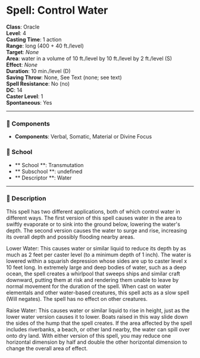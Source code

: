 
# Spell: Control Water
**Class**: Oracle  
**Level**: 4  
**Casting Time**: 1 action  
**Range**: long (400 + 40 ft./level)  
**Target**: _None_  
**Area**: water in a volume of 10 ft./level by 10 ft./level by 2 ft./level (S)  
**Effect**: _None_  
**Duration**: 10 min./level (D)  
**Saving Throw**: None, See Text (none; see text)  
**Spell Resistance**: No (no)  
**DC**: 14  
**Caster Level**: 1  
**Spontaneous**: Yes

---

### 🔮 Components
- **Components**: Verbal, Somatic, Material or Divine Focus

### 🏫 School
- ** School **: Transmutation
- ** Subschool **: undefined
- ** Descriptor **: Water
---

### 📜 Description
This spell has two different applications, both of which control water in different ways. The first version of this spell causes water in the area to swiftly evaporate or to sink into the ground below, lowering the water's depth. The second version causes the water to surge and rise, increasing its overall depth and possibly flooding nearby areas.

Lower Water: This causes water or similar liquid to reduce its depth by as much as 2 feet per caster level (to a minimum depth of 1 inch). The water is lowered within a squarish depression whose sides are up to caster level x 10 feet long. In extremely large and deep bodies of water, such as a deep ocean, the spell creates a whirlpool that sweeps ships and similar craft downward, putting them at risk and rendering them unable to leave by normal movement for the duration of the spell. When cast on water elementals and other water-based creatures, this spell acts as a slow spell (Will negates). The spell has no effect on other creatures.

Raise Water: This causes water or similar liquid to rise in height, just as the lower water version causes it to lower. Boats raised in this way slide down the sides of the hump that the spell creates. If the area affected by the spell includes riverbanks, a beach, or other land nearby, the water can spill over onto dry land. With either version of this spell, you may reduce one horizontal dimension by half and double the other horizontal dimension to change the overall area of effect.
